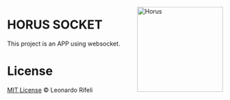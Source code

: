 <img src="http://1.bp.blogspot.com/-H44p_3CJt1A/UA2vIVxuZ5I/AAAAAAAAFho/57AEAr81E20/s1600/FT3.jpg" alt="Horus"
         title="Horus" width="200px" align="right" />

HORUS SOCKET
=====================
This project is an APP using websocket.

License
========================

[MIT License](http://leonardorifeli.mit-license.org/) © Leonardo Rifeli
